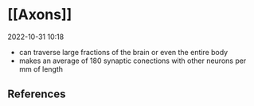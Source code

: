 # [[Axons]]
2022-10-31 10:18
- can traverse large fractions of the brain or even the entire body
- makes an average of 180 synaptic conections with other neurons per mm of length
## References

